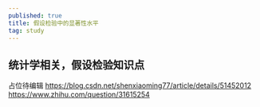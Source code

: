 ```yaml
---
published: true
title: 假设检验中的显著性水平
tag: study
---
```

## 统计学相关，假设检验知识点
占位待编辑
https://blog.csdn.net/shenxiaoming77/article/details/51452012
https://www.zhihu.com/question/31615254
